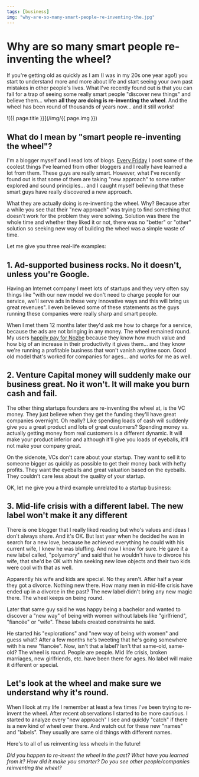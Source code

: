 ```yaml
---
tags: [business]
img: "why-are-so-many-smart-people-re-inventing-the.jpg"
---
```


# Why are so many smart people re-inventing the wheel?


If you're getting old as quickly as I am (I was in my 20s one year ago!) you start to understand more and more about life and start seeing your own past mistakes in other people's lives. What I've recently found out is that you can fall for a trap of seeing some really smart people "discover new things" and believe them... when **all they are doing is re-inventing the wheel**. And the wheel has been round of thousands of years now... and it still works!

<!--More-->

![{{ page.title }}](/img/{{ page.img }})

## What do I mean by "smart people re-inventing the wheel"?

I'm a blogger myself and I read lots of blogs. [Every Friday](/links/) I post some of the coolest things I've learned from other bloggers and I really have learned a lot from them. These guys are really smart. However, what I've recently found out is that some of them are taking "new approach" to some rather explored and sound principles... and I caught myself believing that these smart guys have really discovered a new approach.

What they are actually doing is re-inventing the wheel. Why? Because after a while you see that their "new approach" was trying to find something that doesn't work for the problem they were solving. Solution was there the whole time and whether they liked it or not, there was no "better" or "other" solution so seeking new way of building the wheel was a simple waste of time.

Let me give you three real-life examples:

## 1. Ad-supported business rocks. No it doesn't, unless you're Google.

Having an Internet company I meet lots of startups and they very often say things like "with our new model we don't need to charge people for our service, we'll serve ads in these very innovative ways and this will bring us great revenues". I even believed some of these statements as the guys running these companies were really sharp and smart people.

When I met them 12 months later they'd ask me how to charge for a service, because the ads are not bringing in any money. The wheel remained round. My users [happily pay for Nozbe][n] because they know how much value and how big of an increase in their productivity it gives them... and they know we're running a profitable business that won't vanish anytime soon. Good old model that's worked for companies for ages... and works for me as well.

## 2. Venture Capital money will suddenly make our business great. No it won't. It will make you burn cash and fail.

The other thing startups founders are re-inventing the wheel at, is the VC money. They just believe when they get the funding they'll have great companies overnight. Oh really? Like spending loads of cash will suddenly give you a great product and lots of great customers? Spending money vs. actually getting money from real customers is a different dynamic. It will make your product inferior and although it'll give you loads of eyeballs, it'll not make your company great.

On the sidenote, VCs don't care about your startup. They want to sell it to someone bigger as quickly as possible to get their money back with hefty profits. They want the eyeballs and great valuation based on the eyeballs. They couldn't care less about the quality of your startup.

OK, let me give you a third example unrelated to a startup business:

## 3. Mid-life crisis with a different label. The new label won't make it any different

There is one blogger that I really liked reading but who's values and ideas I don't always share. And it's OK. But last year when he decided he was in search for a new love, because he achieved everything he could with his current wife, I knew he was bluffing. And now I know for sure. He gave it a new label called, "polyamory" and said that he wouldn't have to divorce his wife, that she'd be OK with him seeking new love objects and their two kids were cool with that as well. 

Apparently his wife and kids are special. No they aren't. After half a year they got a divorce. Nothing new there. How many men in mid-life crisis have ended up in a divorce in the past? The new label didn't bring any new magic there. The wheel keeps on being round.

Later that same guy said he was happy being a bachelor and wanted to discover a "new way" of being with women without labels like "girlfriend", "fiancée" or "wife". These labels created constraints he said. 

He started his "explorations" and "new way of being with women" and guess what? After a few months he's tweeting that he's going somewhere with his new "fiancée". Now, isn't that a label? Isn't that same-old, same-old?  The wheel is round. People are people. Mid life crisis, broken marriages, new girlfriends, etc. have been there for ages. No label will make it different or special.

## Let's look at the wheel and make sure we understand why it's round.

When I look at my life I remember at least a few times I've been trying to re-invent the wheel. After recent observations I started to be more cautious. I started to analyze every "new approach" I see and quickly "catch" if there is a new kind of wheel over there. And watch out for these new "names" and "labels". They usually are same old things with different names.

Here's to all of us reinventing less wheels in the future!

_Did you happen to re-invent the wheel in the past? What have you learned from it? How did it make you smarter? Do you see other people/companies reinventing the wheel?_
 

  



[n]: https://michael.gratis/nozbe